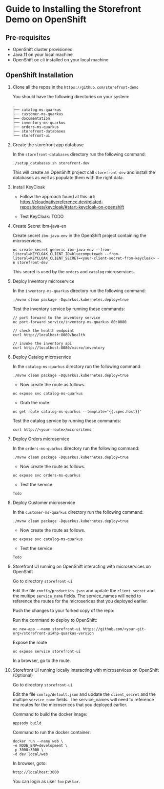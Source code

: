 # Guide to Installing the Storefront Demo on OpenShift

## Pre-requisites

- OpenShift cluster provisioned
- Java 11 on your local machine
- OpenShift oc cli installed on your local machine

## OpenShift Installation



1. Clone all the repos in the `https://github.com/storefront-demo`

    You should have the following directories on your system:

    ```
    .
    ├── catalog-ms-quarkus
    ├── customer-ms-quarkus
    ├── documentation
    ├── inventory-ms-quarkus
    ├── orders-ms-quarkus
    ├── storefront-databases
    └── storefront-ui
    ```
2. Create the storefront app database

    In the `storefront-databases` directory run the following command:

    `./setup_databases.sh storefront-dev`

    This will create an OpenShift project call `storefront-dev` and install the databases as well as populate them with the right data.

3. Install KeyCloak

    - Follow the approach found at this url:
    https://cloudnativereference.dev/related-repositories/keycloak/#start-keycloak-on-openshift

    - Test KeyCloak:  TODO

4. Create Secret ibm-java-en

    Create secret `ibm-java-env` in the OpenShift project containing the microservices.
    ```
    oc create secret generic ibm-java-env --from-literal=KEYCLOAK_CLIENT_ID=bluecomputeweb --from-literal=KEYCLOAK_CLIENT_SECRET=<your-client-secret-from-keycloak> -n storefront-dev
    ```

    This secret is used by the `orders` and `catalog` microservices.

5. Deploy Inventory microservice

    In the `inventory-ms-quarkus` directory run the following command:

    `./mvnw clean package -Dquarkus.kubernetes.deploy=true`

    Test the inventory service by running these commands:
    ```
    // port forward to the inventory service
    oc port-forward service/inventory-ms-quarkus 80:8080

    // check the health endpoint
    curl http://localhost:8080/health

    // invoke the inventory api
    curl http://localhost:8080/micro/inventory
    ```
6. Deploy Catalog microservice

    In the `catalog-ms-quarkus` directory run the following command:

    `./mvnw clean package -Dquarkus.kubernetes.deploy=true`


    - Now create the route as follows.

    ```
    oc expose svc catalog-ms-quarkus
    ```

    - Grab the route.

    ```
    oc get route catalog-ms-quarkus --template='{{.spec.host}}'
    ```

    Test the catalog service by running these commands:
    ```
    curl http://<your-route>/micro/items
    ```

7. Deploy Orders microservice    

    In the `orders-ms-quarkus` directory run the following command:

    `./mvnw clean package -Dquarkus.kubernetes.deploy=true`

    - Now create the route as follows.

    ```
    oc expose svc orders-ms-quarkus
    ```

    - Test the service

    ```
    Todo
    ```

8. Deploy Customer microservice    

    In the `customer-ms-quarkus` directory run the following command:

    `./mvnw clean package -Dquarkus.kubernetes.deploy=true`

    - Now create the route as follows.

    ```
    oc expose svc catalog-ms-quarkus
    ```

    - Test the service

    ```
    Todo
    ```
9. Storefront UI running on OpenShift interacting with microservices on OpenShift

    Go to directory `storefront-ui`

    Edit the file `config/production.json` and update the `client_secret` and the multipe `service_name` fields. The service_names will need to reference the routes for the microserices that you deployed earlier.

    Push the changes to your forked copy of the repo:

    Run the command to deploy to OpenShift:
    ```
    oc new-app --name storefront-ui https://github.com/<your-git-org>/storefront-ui#hp-quarkus-version
    ```

    Expose the route
    ```
    oc expose service storefront-ui
    ```

    In a browser, go to the route.

10. Storefront UI running locally interacting with microservices on OpenShift (Optional)

    Go to directory `storefront-ui`

    Edit the file `config/default.json` and update the `client_secret` and the multipe `service_name` fields. The service_names will need to reference the routes for the microserices that you deployed earlier.


    Command to build the docker image:
    ```
    appsody build
    ```

    Command to run the docker container:
    ```
    docker run --name web \
    -e NODE_ENV=development \
    -p 3000:3000 \
    -d dev.local/web
    ```

    In browser, goto: 
    ```
    http://localhost:3000
    ```

    You can login as user `foo` pw `bar`.